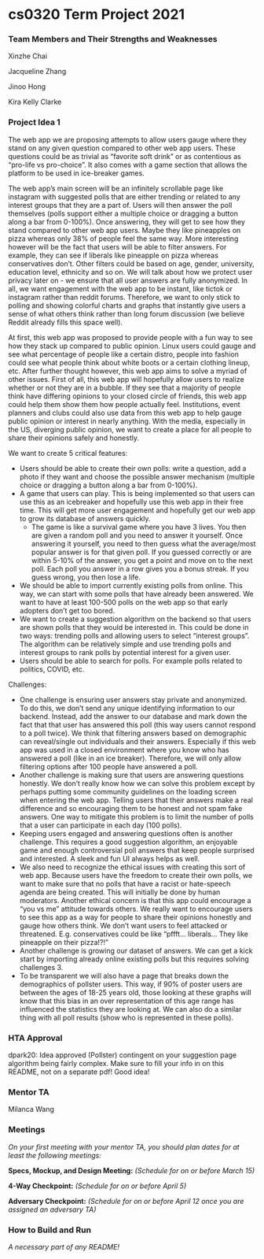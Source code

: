 # cs0320 Term Project 2021

### Team Members and Their Strengths and Weaknesses

Xinzhe Chai

Jacqueline Zhang

Jinoo Hong

Kira Kelly Clarke

### Project Idea 1
The web app we are proposing attempts to allow users gauge where they stand on any given question compared to other web app users. These questions could be as trivial as “favorite soft drink” or as contentious as “pro-life vs pro-choice”. It also comes with a game section that allows the platform to be used in ice-breaker games.

The web app’s main screen will be an infinitely scrollable page like instagram with suggested polls that are either trending or related to any interest groups that they are a part of. Users will then answer the poll themselves (polls support either a multiple choice or dragging a button along a bar from 0-100%). Once answering, they will get to see how they stand compared to other web app users. Maybe they like pineapples on pizza whereas only 38% of people feel the same way. More interesting however will be the fact that users will be able to filter answers. For example, they can see if liberals like pineapple on pizza whereas conservatives don’t. Other filters could be based on age, gender, university, education level, ethnicity and so on. We will talk about how we protect user privacy later on - we ensure that all user answers are fully anonymized. In all, we want engagement with the web app to be instant, like tictok or instagram rather than reddit forums. Therefore, we want to only stick to polling and showing colorful charts and graphs that instantly give users a sense of what others think rather than long forum discussion (we believe Reddit already fills this space well).

At first, this web app was proposed to provide people with a fun way to see how they stack up compared to public opinion. Linux users could gauge and see what percentage of people like a certain distro, people into fashion could see what people think about white boots or a certain clothing lineup, etc. After further thought however, this web app aims to solve a myriad of other issues. First of all, this web app will hopefully allow users to realize whether or not they are in a bubble. If they see that a majority of people think have differing opinions to your closed circle of friends, this web app could help them show them how people actually feel. Institutions, event planners and clubs could also use data from this web app to help gauge public opinion or interest in nearly anything. With the media, especially in the US, diverging public opinion, we want to create a place for all people to share their opinions safely and honestly.

We want to create 5 critical features:
- Users should be able to create their own polls: write a question, add a photo if they want and choose the possible answer mechanism (multiple choice or dragging a button along a bar from 0-100%).
- A game that users can play. This is being implemented so that users can use this as an icebreaker and hopefully use this web app in their free time. This will get more user engagement and hopefully get our web app to grow its database of answers quickly.
    - The game is like a survival game where you have 3 lives. You then are given a random poll and you need to answer it yourself. Once answering it yourself, you need to then guess what the average/most popular answer is for that given poll. If you guessed correctly or are within 5-10% of the answer, you get a point and move
      on to the next poll. Each poll you answer in a row gives you a bonus streak. If you
      guess wrong, you then lose a life.
- We should be able to import currently existing polls from online. This way, we can start
  with some polls that have already been answered. We want to have at least 100-500 polls
  on the web app so that early adopters don’t get too bored.
- We want to create a suggestion algorithm on the backend so that users are shown polls
  that they would be interested in. This could be done in two ways: trending polls and allowing users to select “interest groups”. The algorithm can be relatively simple and use trending polls and interest groups to rank polls by potential interest for a given user.
- Users should be able to search for polls. For example polls related to politics, COVID, etc.

Challenges:
- One challenge is ensuring user answers stay private and anonymized. To do this, we don’t send any unique identifying information to our backend. Instead, add the answer to our database and mark down the fact that that user has answered this poll (this way users cannot respond to a poll twice). We think that filtering answers based on demographic can reveal/single out individuals and their answers. Especially if this web app was used in a closed environment where you know who has answered a poll (like in an ice breaker). Therefore, we will only allow filtering options after 100 people have answered a poll.
- Another challenge is making sure that users are answering questions honestly. We don’t really know how we can solve this problem except by perhaps putting some community guidelines on the loading screen when entering the web app. Telling users that their answers make a real difference and so encouraging them to be honest and not spam fake answers. One way to mitigate this problem is to limit the number of polls that a user can participate in each day (100 polls).
- Keeping users engaged and answering questions often is another challenge. This requires a good suggestion algorithm, an enjoyable game and enough controversial poll answers that keep people surprised and interested. A sleek and fun UI always helps as well.
- We also need to recognize the ethical issues with creating this sort of web app. Because users have the freedom to create their own polls, we want to make sure that no polls that have a racist or hate-speech agenda are being created. This will initially be done by human moderators. Another ethical concern is that this app could encourage a “you vs me” attitude towards others. We really want to encourage users to see this app as a way for people to share their opinions honestly and gauge how others think. We don’t want users to feel attacked or threatened. E.g. conservatives could be like “pffft... liberals... They like pineapple on their pizza!?!”
- Another challenge is growing our dataset of answers. We can get a kick start by importing already online existing polls but this requires solving challenges 3.
- To be transparent we will also have a page that breaks down the demographics of pollster users. This way, if 90% of poster users are between the ages of 18-25 years old, those looking at these graphs will know that this bias in an over representation of this age range has influenced the statistics they are looking at. We can also do a similar thing with all poll results (show who is represented in these polls).

### HTA Approval
dpark20: Idea approved (Pollster) contingent on your suggestion page algorithm being fairly complex. Make sure to fill your info in on this README, not on a separate pdf! Good idea!

### Mentor TA
Milanca Wang

### Meetings
_On your first meeting with your mentor TA, you should plan dates for at least the following meetings:_

**Specs, Mockup, and Design Meeting:** _(Schedule for on or before March 15)_

**4-Way Checkpoint:** _(Schedule for on or before April 5)_

**Adversary Checkpoint:** _(Schedule for on or before April 12 once you are assigned an adversary TA)_

### How to Build and Run
_A necessary part of any README!_
